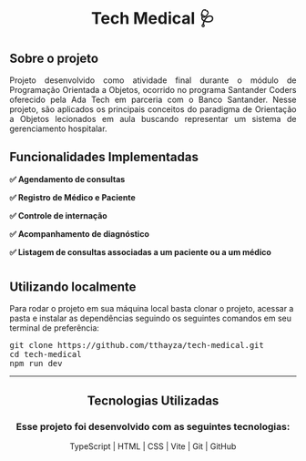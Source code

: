 <h1 align='center'><b>Tech Medical 🩺</b></h1>

<h2><strong> Sobre o projeto</h2></strong>
<p align='justify'>Projeto desenvolvido como atividade final durante o módulo de Programação Orientada a Objetos, ocorrido no programa Santander Coders oferecido pela Ada Tech em parceria com o Banco Santander. Nesse projeto, são aplicados os principais conceitos do paradigma de Orientação a Objetos lecionados em aula buscando representar um sistema de gerenciamento hospitalar. </p>

<h2><b> Funcionalidades Implementadas </b> </h2>

<p><strong>✅ Agendamento de consultas</p></strong>
<p><strong> ✅ Registro de Médico e Paciente</p></strong>
<p><strong> ✅ Controle de internação</p></strong>
<p><strong> ✅ Acompanhamento de diagnóstico</p></strong>
<p><strong> ✅ Listagem de consultas associadas a um paciente ou a um médico</p></strong>

#

<h2><b> Utilizando localmente </b> </h2>

<p>Para rodar o projeto em sua máquina local basta clonar o projeto, acessar a pasta e instalar as dependências seguindo os seguintes comandos em seu terminal de preferência: </p>

<pre>
git clone https://github.com/tthayza/tech-medical.git
cd tech-medical
npm run dev
</pre>

<hr>
<h2 align='center'><b> Tecnologias Utilizadas</b></h2>
 <h3 align='center'> Esse projeto foi desenvolvido com as seguintes tecnologias: </h3>

<p align='center'>TypeScript  |  HTML  |  CSS  |  Vite  | Git  |  GitHub   </p>
